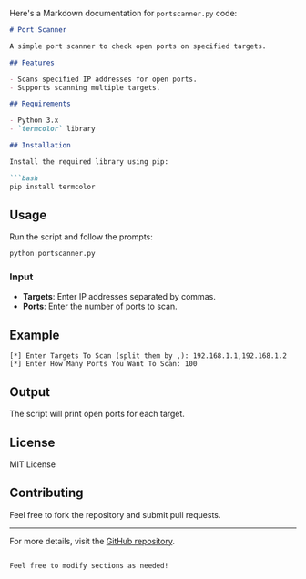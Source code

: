 Here's a Markdown documentation for `portscanner.py` code:

```markdown
# Port Scanner

A simple port scanner to check open ports on specified targets.

## Features

- Scans specified IP addresses for open ports.
- Supports scanning multiple targets.

## Requirements

- Python 3.x
- `termcolor` library

## Installation

Install the required library using pip:

```bash
pip install termcolor
```

## Usage

Run the script and follow the prompts:

```bash
python portscanner.py
```

### Input

- **Targets**: Enter IP addresses separated by commas.
- **Ports**: Enter the number of ports to scan.

## Example

```
[*] Enter Targets To Scan (split them by ,): 192.168.1.1,192.168.1.2
[*] Enter How Many Ports You Want To Scan: 100
```

## Output

The script will print open ports for each target.

## License

MIT License

## Contributing

Feel free to fork the repository and submit pull requests.

---

For more details, visit the [GitHub repository](https://github.com/Suramyavns/portscanner/blob/main/portscanner.py).
```

Feel free to modify sections as needed!
